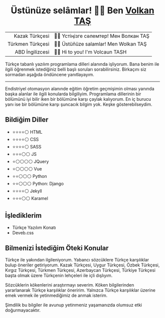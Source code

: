 <h1 align=center>Üstünüze selâmlar! 👋😉 Ben <a href="https://github.com/volkantash" target=blank>Volkan TAŞ</a> </h1>

<div align=center>

|||
|-:|:-|
| Kazak Türkçesi | 👋😉 Үстіңiзге сәлемтер! Мен Волкан TAŞ  |  
| Türkmen Türkçesi | 👋😉 Üstüňüze salamlar! Men Wolkan TAŞ  |
| ABD İngilizcesi | 👋😉 Hi to you! I'm Volcaun TASH  |

</div>  


Türkçe tabanlı yazılım programlama dilleri alanında işliyorum. Bana benim ile ilgili öğrenmek istediğiniz belli başlı soruları sorabilirsiniz. Birkaçını siz sormadan aşağıda öndüncene yanıtlayayım.


---  

Endistriyel otomasyon alanınde eğitim öğretim geçmişimin olması yanında başka alanlar ile ilgili konularda bilgiliyim. Programlama dillerinin bir bölümünü iyi bilir iken bir bölümüne karşı çaylak kalıyorum. En iç burucu yanı ise bir bölümüne karşı şuncacık bilgim yok. Keşke gösterebilseydim.

## Bildiğim Diller

- ⭐⭐⭐⭐⚪ HTML  
- ⭐⭐⭐⭐⚪ CSS  
- ⭐⭐⭐⭐⚪ SASS
- ⭐⭐⭐⚪⚪ JS
- ⭐⚪⚪⚪⚪ JQuery
- ⭐⚪⚪⚪⚪ Vue  
- ⭐⭐⚪⚪⚪ Python  
- ⭐⭐⚪⚪⚪ Python: Django  
- ⭐⭐⭐⭐⚪ Jekyll  
- ⭐⭐⭐⚪⚪ Karamel  

## İşlediklerim

- Türkçe Yazılım Konatı  
- Deveb.css

## Bilmenizi İstediğim Öteki Konular

Türkçe ile yakından ilgileniyorum. Yabancı sözcüklere Türkçe karşılıklar bulup öneriler getiriyorum. Kazak Türkçesi, Uygur Türkçesi, Özbek Türkçesi, Kırgız Türkçesi, Türkmen Türkçesi, Azerbaycan Türkçesi, Türkiye Türkçesi başta olmak üzere Türkçenin lehçeleri ile içli dışlıyım. 

Sözcüklerin kökenlerini araştırmayı severim. Köken bilgilerinden yararlanarak Türkçe karşılıklar öneririm. Yalnızca Türkçe karşılıklar üzerine emek vermek ile yetinmediğimiz de anmak isterim.

Şimdilik bu bilgiler ile avunup yetinmeniz yaşamanızda olumsuz etki doğurmayacaktır.
<!--
**volkantash/volkantash** is a ✨ _special_ ✨ repository because its `README.md` (this file) appears on your GitHub profile.

Here are some ideas to get you started:

- 🔭 I’m currently working on ...
- 🌱 I’m currently learning ...
- 👯 I’m looking to collaborate on ...
- 🤔 I’m looking for help with ...
- 💬 Ask me about ...
- 📫 How to reach me: ...
- 😄 Pronouns: ...
- ⚡ Fun fact: ...
-->
